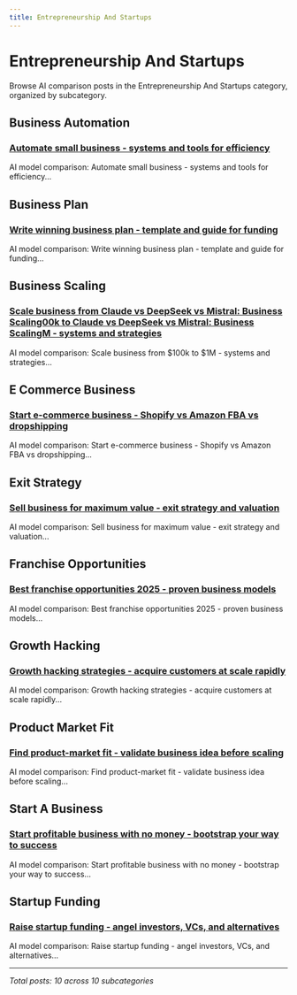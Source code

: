 ```yaml
---
title: Entrepreneurship And Startups
---
```


# Entrepreneurship And Startups

Browse AI comparison posts in the Entrepreneurship And Startups category, organized by subcategory.

## Business Automation

### [Automate small business - systems and tools for efficiency](business-automation/claude-vs-deepseek-vs-gemini-business-automation-6093.md)

AI model comparison: Automate small business - systems and tools for efficiency...

## Business Plan

### [Write winning business plan - template and guide for funding](business-plan/chatgpt-vs-grok-vs-mistral-business-plan-6728.md)

AI model comparison: Write winning business plan - template and guide for funding...

## Business Scaling

### [Scale business from Claude vs DeepSeek vs Mistral: Business Scaling00k to Claude vs DeepSeek vs Mistral: Business ScalingM - systems and strategies](business-scaling/claude-vs-deepseek-vs-mistral-business-scaling-3505.md)

AI model comparison: Scale business from $100k to $1M - systems and strategies...

## E Commerce Business

### [Start e-commerce business - Shopify vs Amazon FBA vs dropshipping](e-commerce-business/chatgpt-vs-deepseek-vs-gemini-e-commerce-business-8578.md)

AI model comparison: Start e-commerce business - Shopify vs Amazon FBA vs dropshipping...

## Exit Strategy

### [Sell business for maximum value - exit strategy and valuation](exit-strategy/chatgpt-vs-gemini-vs-mistral-exit-strategy-9905.md)

AI model comparison: Sell business for maximum value - exit strategy and valuation...

## Franchise Opportunities

### [Best franchise opportunities 2025 - proven business models](franchise-opportunities/gemini-vs-grok-vs-mistral-franchise-opportunities-3700.md)

AI model comparison: Best franchise opportunities 2025 - proven business models...

## Growth Hacking

### [Growth hacking strategies - acquire customers at scale rapidly](growth-hacking/chatgpt-vs-claude-vs-gemini-growth-hacking-9865.md)

AI model comparison: Growth hacking strategies - acquire customers at scale rapidly...

## Product Market Fit

### [Find product-market fit - validate business idea before scaling](product-market-fit/chatgpt-vs-claude-vs-grok-product-market-fit-2494.md)

AI model comparison: Find product-market fit - validate business idea before scaling...

## Start A Business

### [Start profitable business with no money - bootstrap your way to success](start-a-business/chatgpt-vs-deepseek-vs-mistral-start-a-business-9774.md)

AI model comparison: Start profitable business with no money - bootstrap your way to success...

## Startup Funding

### [Raise startup funding - angel investors, VCs, and alternatives](startup-funding/claude-vs-deepseek-vs-mistral-startup-funding-7921.md)

AI model comparison: Raise startup funding - angel investors, VCs, and alternatives...

---

*Total posts: 10 across 10 subcategories*
